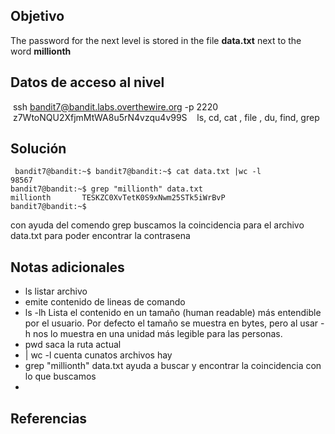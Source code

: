 ## Objetivo
 The password for the next level is stored in the file **data.txt** next to the word **millionth**
## Datos de acceso al nivel 
 ssh bandit7@bandit.labs.overthewire.org -p 2220
 z7WtoNQU2XfjmMtWA8u5rN4vzqu4v99S
 
  ls, cd, cat , file , du, find, grep
 

## Solución

``` 
 bandit7@bandit:~$ bandit7@bandit:~$ cat data.txt |wc -l
98567
bandit7@bandit:~$ grep "millionth" data.txt
millionth       TESKZC0XvTetK0S9xNwm25STk5iWrBvP
bandit7@bandit:~$

```

 con ayuda del comendo grep buscamos la coincidencia para el archivo data.txt para poder encontrar la contrasena

## Notas adicionales
- ls listar archivo
- emite contenido de lineas de comando
- ls -lh  Lista el contenido en un tamaño (human readable) más entendible por el usuario. Por defecto el tamaño se muestra en bytes, pero al usar -h nos lo muestra en una unidad más legible para las personas.
- pwd saca la ruta actual
- | wc -l cuenta cunatos archivos hay
- grep  "millionth" data.txt ayuda a buscar y encontrar la coincidencia con lo que buscamos
- 

## Referencias

